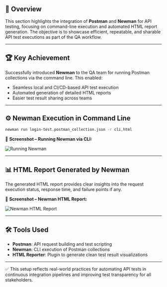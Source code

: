 
## 📘 Overview

This section highlights the integration of **Postman** and **Newman** for API testing, focusing on command-line execution and automated HTML report generation. The objective is to showcase efficient, repeatable, and sharable API test executions as part of the QA workflow.

---

## 🏆 Key Achievement

Successfully introduced **Newman** to the QA team for running Postman collections via the command line. This enabled:
- Seamless local and CI/CD-based API test execution
- Automated generation of detailed HTML reports
- Easier test result sharing across teams

---

## ⚙️ Newman Execution in Command Line

```bash
newman run login-test.postman_collection.json -r cli,html
```

📸 **Screenshot – Running Newman via CLI:**

![Running Newman](https://github.com/user-attachments/assets/9defb6f9-cbb8-449f-ab43-4501daca5236)

---

## 📊 HTML Report Generated by Newman

The generated HTML report provides clear insights into the request execution status, response time, and failure points if any.

📸 **Screenshot – Newman HTML Report:**

![Newman HTML Report](https://github.com/user-attachments/assets/a474992c-94c2-4d70-9f8a-63761c97bee3)



---

## 🛠️ Tools Used
- **Postman**: API request building and test scripting
- **Newman**: CLI execution of Postman collections
- **HTML Reporter**: Plugin to generate clean test result visualizations

---

✅ This setup reflects real-world practices for automating API tests in continuous integration pipelines and improving test transparency for all stakeholders.
